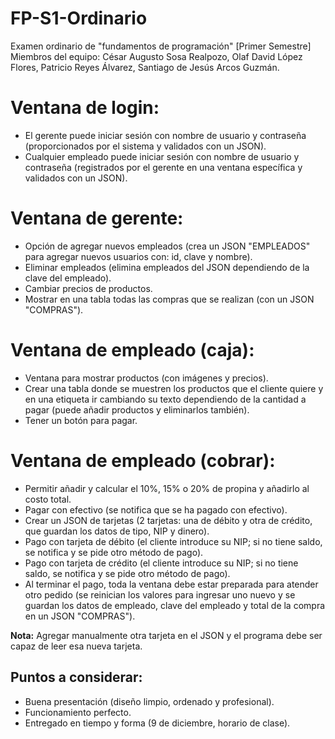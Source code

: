 # FP-S1-Ordinario
Examen ordinario de "fundamentos de programación" [Primer Semestre]
Miembros del equipo: César Augusto Sosa Realpozo, Olaf David López Flores, Patricio Reyes Álvarez, Santiago de Jesús Arcos Guzmán.

# Ventana de login:
- El gerente puede iniciar sesión con nombre de usuario y contraseña (proporcionados por el sistema y validados con un JSON).
- Cualquier empleado puede iniciar sesión con nombre de usuario y contraseña (registrados por el gerente en una ventana específica y validados con un JSON).

# Ventana de gerente:
- Opción de agregar nuevos empleados (crea un JSON "EMPLEADOS" para agregar nuevos usuarios con: id, clave y nombre).
- Eliminar empleados (elimina empleados del JSON dependiendo de la clave del empleado).
- Cambiar precios de productos.
- Mostrar en una tabla todas las compras que se realizan (con un JSON "COMPRAS").

# Ventana de empleado (caja):
- Ventana para mostrar productos (con imágenes y precios).
- Crear una tabla donde se muestren los productos que el cliente quiere y en una etiqueta ir cambiando su texto dependiendo de la cantidad a pagar (puede añadir productos y eliminarlos también).
- Tener un botón para pagar.

# Ventana de empleado (cobrar):
- Permitir añadir y calcular el 10%, 15% o 20% de propina y añadirlo al costo total.
- Pagar con efectivo (se notifica que se ha pagado con efectivo).
- Crear un JSON de tarjetas (2 tarjetas: una de débito y otra de crédito, que guardan los datos de tipo, NIP y dinero).
- Pago con tarjeta de débito (el cliente introduce su NIP; si no tiene saldo, se notifica y se pide otro método de pago).
- Pago con tarjeta de crédito (el cliente introduce su NIP; si no tiene saldo, se notifica y se pide otro método de pago).
- Al terminar el pago, toda la ventana debe estar preparada para atender otro pedido (se reinician los valores para ingresar uno nuevo y se guardan los datos de empleado, clave del empleado y total de la compra en un JSON "COMPRAS").

**Nota:** Agregar manualmente otra tarjeta en el JSON y el programa debe ser capaz de leer esa nueva tarjeta.

## Puntos a considerar:
- Buena presentación (diseño limpio, ordenado y profesional).
- Funcionamiento perfecto.
- Entregado en tiempo y forma (9 de diciembre, horario de clase).